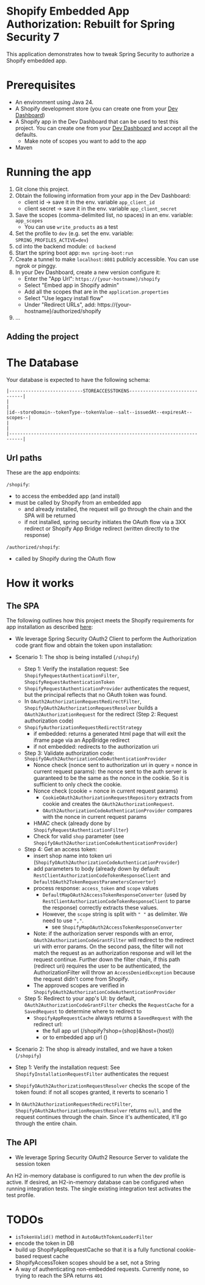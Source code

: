 # Shopify Embedded App Authorization: Rebuilt for Spring Security 7

This application demonstrates how to tweak Spring Security to authorize a Shopify embedded app.

# Prerequisites
- An environment using Java 24.
- A Shopify development store (you can create one from your [Dev Dashboard](https://dev.shopify.com/dashboard/))
- A Shopify app in the Dev Dashboard that can be used to test this project. You can create one from your [Dev Dashboard](https://dev.shopify.com/dashboard/) and accept all the defaults.
  - Make note of scopes you want to add to the app
- Maven

# Running the app
1. Git clone this project.
2. Obtain the following information from your app in the Dev Dashboard:
   - client id -> save it in the env. variable `app_client_id`
   - client secret -> save it in the env. variable `app_client_secret`
3. Save the scopes (comma-delimited list, no spaces) in an env. variable: `app_scopes`
   - You can use `write_products` as a test 
4. Set the profile to `dev` (e.g. set the env. variable: `SPRING_PROFILES_ACTIVE=dev`)
5. cd into the backend module: `cd backend`
5. Start the spring boot app: `mvn spring-boot:run`
6. Create a tunnel to make `localhost:8081` publicly accessible. You can use ngrok or pinggy.
7. In your Dev Dashboard, create a new version configure it:
   - Enter the "App Url": `https://{your-hostname}/shopify`
   - Select "Embed app in Shopify admin"
   - Add all the scopes that are in the `application.properties`
   - Select "Use legacy install flow"
   - Under "Redirect URLs", add: https://{your-hostname}/authorized/shopify
8. ...

## Adding the project


# The Database

Your database is expected to have the following schema:
```
|---------------------------STOREACCESSTOKENS-------------------------------|
|                                                                           |
|id--storeDomain--tokenType--tokenValue--salt--issuedAt--expiresAt--scopes--|
|                                                                           |
|---------------------------------------------------------------------------|
```

## Url paths
These are the app endpoints:

`/shopify`:
- to access the embedded app (and install)
- must be called by Shopify from an embedded app 
  - and already installed, the request will go through the chain and the SPA will be returned
  - if not installed, spring security initiates the OAuth flow via a 3XX redirect or Shopify App Bridge redirect (written directly to the response)

`/authorized/shopify`:
- called by Shopify during the OAuth flow


# How it works
## The SPA
The following outlines how this project meets the Shopify requirements for app installation as described [here](https://shopify.dev/docs/apps/build/authentication-authorization/access-tokens/authorization-code-grant):
- We leverage Spring Security OAuth2 Client to perform the Authorization code grant flow and obtain the token upon installation:
- Scenario 1: The shop is being installed (`/shopify`)
  - Step 1: Verify the installation request: See `ShopifyRequestAuthenticationFilter`, `ShopifyRequestAuthenticationToken`
  - `ShopifyRequestAuthenticationProvider` authenticates the request, but the principal reflects that no OAuth token was found.
  - In `OAuth2AuthorizationRequestRedirectFilter`, `ShopifyOAuth2AuthorizationRequestResolver` builds a `OAuth2AuthorizationRequest` for the redirect (Step 2: Request authorization code)
  - `ShopifyAuthorizationRequestRedirectStrategy`
    - if embedded: returns a generated html page that will exit the iframe page via an AppBridge redirect
    - if not embedded: redirects to the authorization uri
  - Step 3: Validate authorization code: `ShopifyOAuth2AuthorizationCodeAuthenticationProvider`
    - Nonce check (nonce sent to authorization uri in query = nonce in current request params): the nonce sent to the auth server is guaranteed to be the same as the nonce in the cookie. So it is sufficient to only check the cookie.
    - Nonce check (cookie = nonce in current request params)
      - `CookieOAuth2AuthorizationRequestRepository` extracts from cookie and creates the `OAuth2AuthorizationRequest`.
      - `OAuth2AuthorizationCodeAuthenticationProvider` compares with the nonce in current request params
    - HMAC check (already done by `ShopifyRequestAuthenticationFilter`)
    - Check for valid `shop` parameter (see `ShopifyOAuth2AuthorizationCodeAuthenticationProvider`)
  - Step 4: Get an access token:
    - insert shop name into token uri (`ShopifyOAuth2AuthorizationCodeAuthenticationProvider`)
    - add parameters to body (already down by default: `RestClientAuthorizationCodeTokenResponseClient` and `DefaultOAuth2TokenRequestParametersConverter`)
    - process response: `access_token` and `scope` values
      - `DefaultMapOAuth2AccessTokenResponseConverter` (used by `RestClientAuthorizationCodeTokenResponseClient` to parse the response) correctly extracts these values.
      - However, the `scope` string is split with `" "` as delimiter. We need to use `","`.
        - see `ShopifyMapOAuth2AccessTokenResponseConverter`
    - Note: if the authorization server responds with an error, `OAuth2AuthorizationCodeGrantFilter` will redirect to the redirect uri with error params. On the second pass, the filter will not match the request as an authorization response and will let the request continue. Further down the filter chain, if this path (redirect uri) requires the user to be authenticated, the AuthorizationFilter will throw an `AccessDeniedException` because the request didn't come from Shopify.
    - The approved scopes are verified in `ShopifyOAuth2AuthorizationCodeAuthenticationProvider`
  - Step 5: Redirect to your app's UI: by default, `OAuth2AuthorizationCodeGrantFilter` checks the `RequestCache` for a `SavedRequest` to determine where to redirect to
    - `ShopifyAppRequestCache` always returns a `SavedRequest` with the redirect url:
      - the full app url (/shopify?shop={shop}&host={host})
      - or to embedded app url ()

- Scenario 2: The shop is already installed, and we have a token (`/shopify`)
- Step 1: Verify the installation request: See `ShopifyInstallationRequestFilter` authenticates the request
- `ShopifyOAuth2AuthorizationRequestResolver` checks the scope of the token found: if not all scopes granted, it reverts to scenario 1
- In `OAuth2AuthorizationRequestRedirectFilter`, `ShopifyOAuth2AuthorizationRequestResolver` returns `null`, and the request continues through the chain. Since it's authenticated, it'll go through the entire chain.


## The API
- We leverage Spring Security OAuth2 Resource Server to validate the session token

An H2 in-memory database is configured to run when the dev profile is active. 
If desired, an H2-in-memory database can be configured when running integration tests. The single existing integration test activates the test profile.

# TODOs
- `isTokenValid()` method in `AutoOAuthTokenLoaderFilter`
- encode the token in DB
-  build up ShopifyAppRequestCache so that it is a fully functional cookie-based request cache
- ShopifyAccessToken scopes should be a set, not a String
- A way of authenticating non-embedded requests. Currently none, so trying to reach the SPA returns `401`